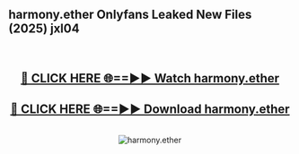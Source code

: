 <h2>harmony.ether Onlyfans Leaked New Files (2025) jxl04</h2>
<br>
<div align="center">
<h2><a href="https://mediafiles.top/harmony.ether&ref=git" rel="nofollow">🔴 CLICK HERE 🌐==►► Watch harmony.ether</a></h2>
<h2><a href="https://mediafiles.top/harmony.ether&ref=git" rel="nofollow">🔴 CLICK HERE 🌐==►► Download harmony.ether</a></h2>
<br>
<a href="https://mediafiles.top/harmony.ether&ref=git" rel="nofollow" data-target="animated-image.originalLink"><img src="https://i.ibb.co.com/xMMVF88/686577567.gif" alt="harmony.ether" style="max-width: 100%; display: inline-block;" data-target="animated-image.originalImage"></a>
</div>
<br>
<br>